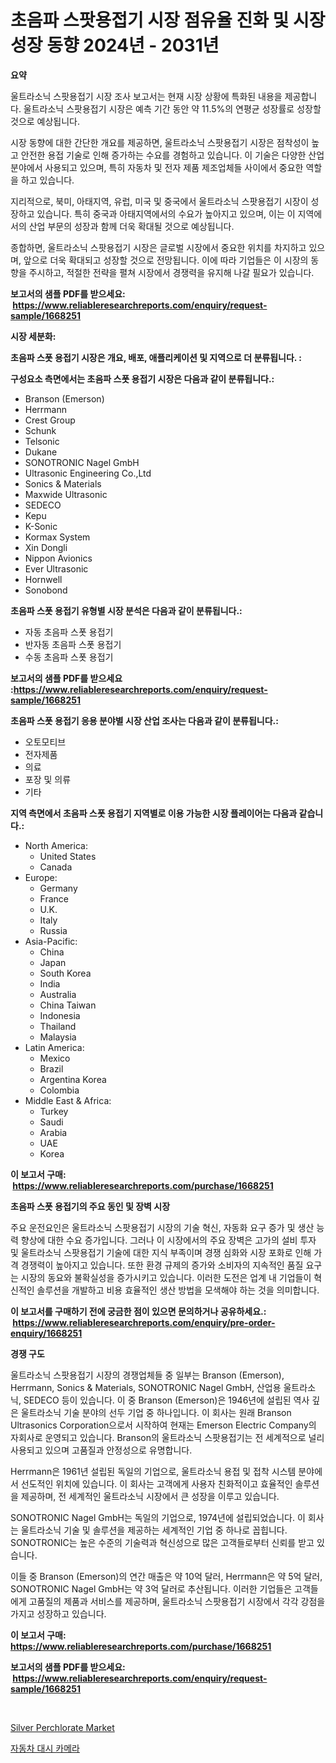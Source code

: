 <p><h1>초음파 스팟용접기 시장 점유율 진화 및 시장 성장 동향 2024년 - 2031년</h1></p><p><strong>요약</strong></p>
<p><p>울트라소닉 스팟용접기 시장 조사 보고서는 현재 시장 상황에 특화된 내용을 제공합니다. 울트라소닉 스팟용접기 시장은 예측 기간 동안 약 11.5%의 연평균 성장률로 성장할 것으로 예상됩니다.</p><p>시장 동향에 대한 간단한 개요를 제공하면, 울트라소닉 스팟용접기 시장은 점착성이 높고 안전한 용접 기술로 인해 증가하는 수요를 경험하고 있습니다. 이 기술은 다양한 산업 분야에서 사용되고 있으며, 특히 자동차 및 전자 제품 제조업체들 사이에서 중요한 역할을 하고 있습니다.</p><p>지리적으로, 북미, 아태지역, 유럽, 미국 및 중국에서 울트라소닉 스팟용접기 시장이 성장하고 있습니다. 특히 중국과 아태지역에서의 수요가 높아지고 있으며, 이는 이 지역에서의 산업 부문의 성장과 함께 더욱 확대될 것으로 예상됩니다.</p><p>종합하면, 울트라소닉 스팟용접기 시장은 글로벌 시장에서 중요한 위치를 차지하고 있으며, 앞으로 더욱 확대되고 성장할 것으로 전망됩니다. 이에 따라 기업들은 이 시장의 동향을 주시하고, 적절한 전략을 펼쳐 시장에서 경쟁력을 유지해 나갈 필요가 있습니다.</p></p>
<p><strong>보고서의 샘플 PDF를 받으세요: &nbsp;<a href="https://www.reliableresearchreports.com/enquiry/request-sample/1668251">https://www.reliableresearchreports.com/enquiry/request-sample/1668251</a></strong></p>
<p><strong>시장 세분화:</strong></p>
<p><strong> 초음파 스폿 용접기 시장은 개요, 배포, 애플리케이션 및 지역으로 더 분류됩니다. :</strong></p>
<p><strong>구성요소 측면에서는 초음파 스폿 용접기 시장은 다음과 같이 분류됩니다.:</strong></p>
<p><ul><li>Branson (Emerson)</li><li>Herrmann</li><li>Crest Group</li><li>Schunk</li><li>Telsonic</li><li>Dukane</li><li>SONOTRONIC Nagel GmbH</li><li>Ultrasonic Engineering Co.,Ltd</li><li>Sonics & Materials</li><li>Maxwide Ultrasonic</li><li>SEDECO</li><li>Kepu</li><li>K-Sonic</li><li>Kormax System</li><li>Xin Dongli</li><li>Nippon Avionics</li><li>Ever Ultrasonic</li><li>Hornwell</li><li>Sonobond</li></ul></p>
<p><strong> 초음파 스폿 용접기 유형별 시장 분석은 다음과 같이 분류됩니다.:</strong></p>
<p><ul><li>자동 초음파 스폿 용접기</li><li>반자동 초음파 스폿 용접기</li><li>수동 초음파 스폿 용접기</li></ul></p>
<p><strong>보고서의 샘플 PDF를 받으세요 :<a href="https://www.reliableresearchreports.com/enquiry/request-sample/1668251">https://www.reliableresearchreports.com/enquiry/request-sample/1668251</a></strong></p>
<p><strong> 초음파 스폿 용접기 응용 분야별 시장 산업 조사는 다음과 같이 분류됩니다.:</strong></p>
<p><ul><li>오토모티브</li><li>전자제품</li><li>의료</li><li>포장 및 의류</li><li>기타</li></ul></p>
<p><strong>지역 측면에서 초음파 스폿 용접기 지역별로 이용 가능한 시장 플레이어는 다음과 같습니다.:</strong></p>
<p><ul>
    <li>
        North America:
        <ul>
            <li>United States</li>
            <li>Canada</li>
        </ul>
    </li>
    <li>
        Europe:
        <ul>
            <li>Germany</li>
            <li>France</li>
            <li>U.K.</li>
            <li>Italy</li>
            <li>Russia</li>
        </ul>
    </li>
    <li>
        Asia-Pacific:
        <ul>
            <li>China</li>
            <li>Japan</li>
            <li>South Korea</li>
            <li>India</li>
            <li>Australia</li>
            <li>China Taiwan</li>
            <li>Indonesia</li>
            <li>Thailand</li>
            <li>Malaysia</li>
        </ul>
    </li>
    <li>
        Latin America:
        <ul>
            <li>Mexico</li>
            <li>Brazil</li>
            <li>Argentina Korea</li>
            <li>Colombia</li>
        </ul>
    </li>
    <li>
        Middle East & Africa:
        <ul>
            <li>Turkey</li>
            <li>Saudi</li>
            <li>Arabia</li>
            <li>UAE</li>
            <li>Korea</li>
        </ul>
    </li>
    </ul></p>
<p><strong>이 보고서 구매: &nbsp;<a href="https://www.reliableresearchreports.com/purchase/1668251">https://www.reliableresearchreports.com/purchase/1668251</a></strong></p>
<p><strong>초음파 스폿 용접기의 주요 동인 및 장벽 시장</strong></p>
<p><p>주요 운전요인은 울트라소닉 스팟용접기 시장의 기술 혁신, 자동화 요구 증가 및 생산 능력 향상에 대한 수요 증가입니다. 그러나 이 시장에서의 주요 장벽은 고가의 설비 투자 및 울트라소닉 스팟용접기 기술에 대한 지식 부족이며 경쟁 심화와 시장 포화로 인해 가격 경쟁력이 높아지고 있습니다. 또한 환경 규제의 증가와 소비자의 지속적인 품질 요구는 시장의 동요와 불확실성을 증가시키고 있습니다. 이러한 도전은 업계 내 기업들이 혁신적인 솔루션을 개발하고 비용 효율적인 생산 방법을 모색해야 하는 것을 의미합니다.</p></p>
<p><strong>이 보고서를 구매하기 전에 궁금한 점이 있으면 문의하거나 공유하세요.: &nbsp;<a href="https://www.reliableresearchreports.com/enquiry/pre-order-enquiry/1668251">https://www.reliableresearchreports.com/enquiry/pre-order-enquiry/1668251</a></strong></p>
<p><strong>경쟁 구도</strong></p>
<p><p>울트라소닉 스팟용접기 시장의 경쟁업체들 중 일부는 Branson (Emerson), Herrmann, Sonics & Materials, SONOTRONIC Nagel GmbH, 산업용 울트라소닉, SEDECO 등이 있습니다. 이 중 Branson (Emerson)은 1946년에 설립된 역사 깊은 울트라소닉 기술 분야의 선두 기업 중 하나입니다. 이 회사는 원래 Branson Ultrasonics Corporation으로서 시작하여 현재는 Emerson Electric Company의 자회사로 운영되고 있습니다. Branson의 울트라소닉 스팟용접기는 전 세계적으로 널리 사용되고 있으며 고품질과 안정성으로 유명합니다.</p><p>Herrmann은 1961년 설립된 독일의 기업으로, 울트라소닉 용접 및 접착 시스템 분야에서 선도적인 위치에 있습니다. 이 회사는 고객에게 사용자 친화적이고 효율적인 솔루션을 제공하며, 전 세계적인 울트라소닉 시장에서 큰 성장을 이루고 있습니다.</p><p>SONOTRONIC Nagel GmbH는 독일의 기업으로, 1974년에 설립되었습니다. 이 회사는 울트라소닉 기술 및 솔루션을 제공하는 세계적인 기업 중 하나로 꼽힙니다. SONOTRONIC는 높은 수준의 기술력과 혁신성으로 많은 고객들로부터 신뢰를 받고 있습니다.</p><p>이들 중 Branson (Emerson)의 연간 매출은 약 10억 달러, Herrmann은 약 5억 달러, SONOTRONIC Nagel GmbH는 약 3억 달러로 추산됩니다. 이러한 기업들은 고객들에게 고품질의 제품과 서비스를 제공하며, 울트라소닉 스팟용접기 시장에서 각각 강점을 가지고 성장하고 있습니다.</p></p>
<p><strong>이 보고서 구매: &nbsp; <a href="https://www.reliableresearchreports.com/purchase/1668251">https://www.reliableresearchreports.com/purchase/1668251</a></strong></p>
<p><strong>보고서의 샘플 PDF를 받으세요: &nbsp;<a href="https://www.reliableresearchreports.com/enquiry/request-sample/1668251">https://www.reliableresearchreports.com/enquiry/request-sample/1668251</a></strong><strong></strong></p>
<p>&nbsp;</p>
<p><p><a href="https://butternut-bug-553.notion.site/Silver-Perchlorate-Market-Offer-Valuable-Insights-into-Market-Size-Market-Share-Market-Trends-and-02b0257473154484b48cf5f5ec15034a">Silver Perchlorate Market</a></p><p><a href="https://github.com/fernandotryO5lson96765/Market-Research-Report-List-1/blob/main/704596215328.md">자동차 대시 카메라</a></p></p>